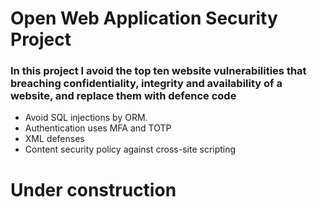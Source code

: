 <h1>Open Web Application Security Project </h1>

### In this project I avoid the top ten website vulnerabilities that breaching confidentiality, integrity and availability of a website, and replace them with defence code

* Avoid SQL injections by ORM. <br>
* Authentication uses MFA and TOTP  <br>
* XML defenses  <br>
* Content security policy against cross-site scripting


# Under construction #



